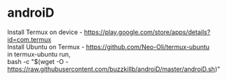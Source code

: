 # androiD   
Install Termux on device - https://play.google.com/store/apps/details?id=com.termux  
Install Ubuntu on Termux - https://github.com/Neo-Oli/termux-ubuntu  
in termux-ubuntu run,  
bash -c "$(wget -O - https://raw.githubusercontent.com/buzzkillb/androiD/master/androiD.sh)"
